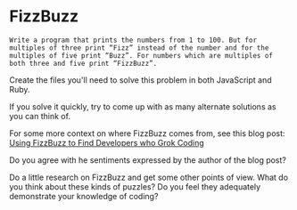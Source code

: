 # FizzBuzz

```
Write a program that prints the numbers from 1 to 100. But for multiples of three print “Fizz” instead of the number and for the multiples of five print “Buzz”. For numbers which are multiples of both three and five print “FizzBuzz”.
```

Create the files you'll need to solve this problem in both JavaScript and Ruby.

If you solve it quickly, try to come up with as many alternate solutions as you can think of.

For some more context on where FizzBuzz comes from, see this blog post: [Using FizzBuzz to Find Developers who Grok Coding](https://imranontech.com/2007/01/24/using-fizzbuzz-to-find-developers-who-grok-coding/)

Do you agree with he sentiments expressed by the author of the blog post?

Do a little research on FizzBuzz and get some other points of view. What do you think about these kinds of puzzles? Do you feel they adequately demonstrate your knowledge of coding?
